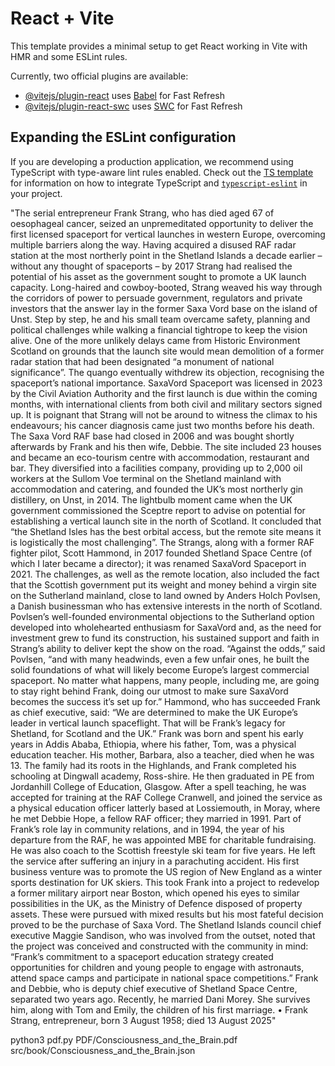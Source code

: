 # React + Vite

This template provides a minimal setup to get React working in Vite with HMR and some ESLint rules.

Currently, two official plugins are available:

- [@vitejs/plugin-react](https://github.com/vitejs/vite-plugin-react/blob/main/packages/plugin-react) uses [Babel](https://babeljs.io/) for Fast Refresh
- [@vitejs/plugin-react-swc](https://github.com/vitejs/vite-plugin-react/blob/main/packages/plugin-react-swc) uses [SWC](https://swc.rs/) for Fast Refresh

## Expanding the ESLint configuration

If you are developing a production application, we recommend using TypeScript with type-aware lint rules enabled. Check out the [TS template](https://github.com/vitejs/vite/tree/main/packages/create-vite/template-react-ts) for information on how to integrate TypeScript and [`typescript-eslint`](https://typescript-eslint.io) in your project.

"The serial entrepreneur Frank Strang, who has died aged 67 of oesophageal cancer, seized an unpremeditated opportunity to deliver the first licensed spaceport for vertical launches in western Europe, overcoming multiple barriers along the way. Having acquired a disused RAF radar station at the most northerly point in the Shetland Islands a decade earlier – without any thought of spaceports – by 2017 Strang had realised the potential of his asset as the government sought to promote a UK launch capacity. Long-haired and cowboy-booted, Strang weaved his way through the corridors of power to persuade government, regulators and private investors that the answer lay in the former Saxa Vord base on the island of Unst. Step by step, he and his small team overcame safety, planning and political challenges while walking a financial tightrope to keep the vision alive. One of the more unlikely delays came from Historic Environment Scotland on grounds that the launch site would mean demolition of a former radar station that had been designated “a monument of national significance”. The quango eventually withdrew its objection, recognising the spaceport’s national importance. SaxaVord Spaceport was licensed in 2023 by the Civil Aviation Authority and the first launch is due within the coming months, with international clients from both civil and military sectors signed up. It is poignant that Strang will not be around to witness the climax to his endeavours; his cancer diagnosis came just two months before his death. The Saxa Vord RAF base had closed in 2006 and was bought shortly afterwards by Frank and his then wife, Debbie. The site included 23 houses and became an eco-tourism centre with accommodation, restaurant and bar. They diversified into a facilities company, providing up to 2,000 oil workers at the Sullom Voe terminal on the Shetland mainland with accommodation and catering, and founded the UK’s most northerly gin distillery, on Unst, in 2014. The lightbulb moment came when the UK government commissioned the Sceptre report to advise on potential for establishing a vertical launch site in the north of Scotland. It concluded that “the Shetland Isles has the best orbital access, but the remote site means it is logistically the most challenging”. The Strangs, along with a former RAF fighter pilot, Scott Hammond, in 2017 founded Shetland Space Centre (of which I later became a director); it was renamed SaxaVord Spaceport in 2021. The challenges, as well as the remote location, also included the fact that the Scottish government put its weight and money behind a virgin site on the Sutherland mainland, close to land owned by Anders Holch Povlsen, a Danish businessman who has extensive interests in the north of Scotland. Povlsen’s well-founded environmental objections to the Sutherland option developed into wholehearted enthusiasm for SaxaVord and, as the need for investment grew to fund its construction, his sustained support and faith in Strang’s ability to deliver kept the show on the road. “Against the odds,” said Povlsen, “and with many headwinds, even a few unfair ones, he built the solid foundations of what will likely become Europe’s largest commercial spaceport. No matter what happens, many people, including me, are going to stay right behind Frank, doing our utmost to make sure SaxaVord becomes the success it’s set up for.” Hammond, who has succeeded Frank as chief executive, said: “We are determined to make the UK Europe’s leader in vertical launch spaceflight. That will be Frank’s legacy for Shetland, for Scotland and the UK.” Frank was born and spent his early years in Addis Ababa, Ethiopia, where his father, Tom, was a physical education teacher. His mother, Barbara, also a teacher, died when he was 13. The family had its roots in the Highlands, and Frank completed his schooling at Dingwall academy, Ross-shire. He then graduated in PE from Jordanhill College of Education, Glasgow. After a spell teaching, he was accepted for training at the RAF College Cranwell, and joined the service as a physical education officer latterly based at Lossiemouth, in Moray, where he met Debbie Hope, a fellow RAF officer; they married in 1991. Part of Frank’s role lay in community relations, and in 1994, the year of his departure from the RAF, he was appointed MBE for charitable fundraising. He was also coach to the Scottish freestyle ski team for five years. He left the service after suffering an injury in a parachuting accident. His first business venture was to promote the US region of New England as a winter sports destination for UK skiers. This took Frank into a project to redevelop a former military airport near Boston, which opened his eyes to similar possibilities in the UK, as the Ministry of Defence disposed of property assets. These were pursued with mixed results but his most fateful decision proved to be the purchase of Saxa Vord. The Shetland Islands council chief executive Maggie Sandison, who was involved from the outset, noted that the project was conceived and constructed with the community in mind: “Frank’s commitment to a spaceport education strategy created opportunities for children and young people to engage with astronauts, attend space camps and participate in national space competitions.” Frank and Debbie, who is deputy chief executive of Shetland Space Centre, separated two years ago. Recently, he married Dani Morey. She survives him, along with Tom and Emily, the children of his first marriage. • Frank Strang, entrepreneur, born 3 August 1958; died 13 August 2025"



python3 pdf.py PDF/Consciousness_and_the_Brain.pdf src/book/Consciousness_and_the_Brain.json

